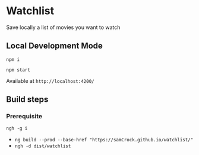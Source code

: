 # Watchlist

Save locally a list of movies you want to watch

## Local Development Mode

```npm i```  

```npm start```  

Available at  `http://localhost:4200/`  


## Build steps

### Prerequisite
``` ngh -g i ```  

* ```ng build --prod --base-href "https://samCrock.github.io/watchlist/"```
* ```ngh -d dist/watchlist```